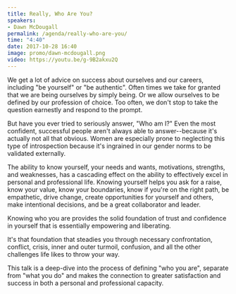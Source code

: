 ```yaml
---
title: Really, Who Are You?
speakers:
- Dawn McDougall
permalink: /agenda/really-who-are-you/
time: "4:40"
date: 2017-10-28 16:40
image: promo/dawn-mcdougall.png
video: https://youtu.be/g-9B2akxu2Q
---
```


We get a lot of advice on success about ourselves and our careers, including "be yourself" or "be authentic". Often times we take for granted that we are being ourselves by simply being. Or we allow ourselves to be defined by our profession of choice. Too often, we don't stop to take the question earnestly and respond to the prompt.

But have you ever tried to seriously answer, "Who am I?" Even the most confident, successful people aren't always able to answer--because it's actually not all that obvious. Women are especially prone to neglecting this type of introspection because it's ingrained in our gender norms to be validated externally.

The ability to know yourself, your needs and wants, motivations, strengths, and weaknesses, has a cascading effect on the ability to effectively excel in personal and professional life. Knowing yourself helps you ask for a raise, know your value, know your boundaries, know if you're on the right path, be empathetic, drive change, create opportunities for yourself and others, make intentional decisions, and be a great collaborator and leader.

Knowing who you are provides the solid foundation of trust and confidence in yourself that is essentially empowering and liberating.

It's that foundation that steadies you through necessary confrontation, conflict, crisis, inner and outer turmoil, confusion, and all the other challenges life likes to throw your way.

This talk is a deep-dive into the process of defining "who you are", separate from "what you do" and makes the connection to greater satisfaction and success in both a personal and professional capacity.
